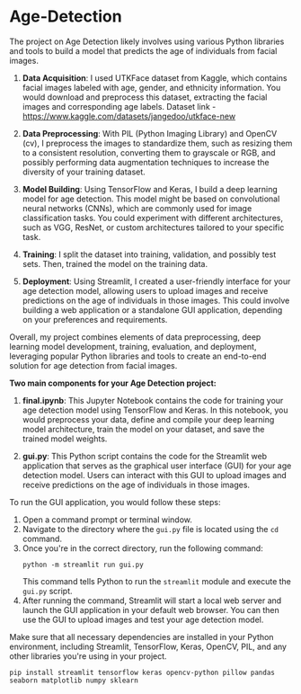 # Age-Detection
The project on Age Detection likely involves using various Python libraries and tools to build a model that predicts the age of individuals from facial images.

1. **Data Acquisition**: I used UTKFace dataset from Kaggle, which contains facial images labeled with age, gender, and ethnicity information. You would download and preprocess this dataset, extracting the facial images and corresponding age labels. Dataset link - https://www.kaggle.com/datasets/jangedoo/utkface-new

2. **Data Preprocessing**: With PIL (Python Imaging Library) and OpenCV (cv), I preprocess the images to standardize them, such as resizing them to a consistent resolution, converting them to grayscale or RGB, and possibly performing data augmentation techniques to increase the diversity of your training dataset.

3. **Model Building**: Using TensorFlow and Keras, I build a deep learning model for age detection. This model might be based on convolutional neural networks (CNNs), which are commonly used for image classification tasks. You could experiment with different architectures, such as VGG, ResNet, or custom architectures tailored to your specific task.

4. **Training**: I split the dataset into training, validation, and possibly test sets. Then, trained the model on the training data.

5. **Deployment**: Using Streamlit, I created a user-friendly interface for your age detection model, allowing users to upload images and receive predictions on the age of individuals in those images. This could involve building a web application or a standalone GUI application, depending on your preferences and requirements.

Overall, my project combines elements of data preprocessing, deep learning model development, training, evaluation, and deployment, leveraging popular Python libraries and tools to create an end-to-end solution for age detection from facial images.


**Two main components for your Age Detection project:**

1. **final.ipynb**: This Jupyter Notebook contains the code for training your age detection model using TensorFlow and Keras. In this notebook, you would preprocess your data, define and compile your deep learning model architecture, train the model on your dataset, and save the trained model weights.

2. **gui.py**: This Python script contains the code for the Streamlit web application that serves as the graphical user interface (GUI) for your age detection model. Users can interact with this GUI to upload images and receive predictions on the age of individuals in those images.

To run the GUI application, you would follow these steps:

1. Open a command prompt or terminal window.
2. Navigate to the directory where the `gui.py` file is located using the `cd` command.
3. Once you're in the correct directory, run the following command:
   ```
   python -m streamlit run gui.py
   ```
   This command tells Python to run the `streamlit` module and execute the `gui.py` script.
4. After running the command, Streamlit will start a local web server and launch the GUI application in your default web browser. You can then use the GUI to upload images and test your age detection model.

Make sure that all necessary dependencies are installed in your Python environment, including Streamlit, TensorFlow, Keras, OpenCV, PIL, and any other libraries you're using in your project.
   ```
   pip install streamlit tensorflow keras opencv-python pillow pandas seaborn matplotlib numpy sklearn
   ```

